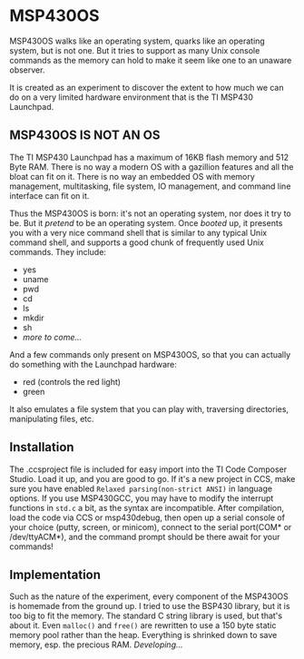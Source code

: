 MSP430OS
=========

MSP430OS walks like an operating system, quarks like an operating system, but is not one. But it tries to support as many Unix console commands as the memory can hold to make it seem like one to an unaware observer.

It is created as an experiment to discover the extent to how much we can do on a very limited hardware environment that is the TI MSP430 Launchpad.

MSP430OS IS NOT AN OS
---------------------

The TI MSP430 Launchpad has a maximum of 16KB flash memory and 512 Byte RAM. There is no way a modern OS with a gazillion features and all the bloat can fit on it. There is no way an embedded OS with memory management, multitasking, file system, IO management, and command line interface can fit on it.

Thus the MSP430OS is born: it's not an operating system, nor does it try to be. But it _pretend_ to be an operating system. Once _booted_ up, it presents you with a very nice command shell that is similar to any typical Unix command shell, and supports a good chunk of frequently used Unix commands. They include:

* yes
* uname
* pwd
* cd
* ls
* mkdir
* sh
* _more to come..._

And a few commands only present on MSP430OS, so that you can actually do something with the Launchpad hardware:

* red (controls the red light)
* green

It also emulates a file system that you can play with, traversing directories, manipulating files, etc.

Installation
------------

The .ccsproject file is included for easy import into the TI Code Composer Studio. Load it up, and you are good to go. If it's a new project in CCS, make sure you have enabled `Relaxed parsing(non-strict ANSI)` in language options. If you use MSP430GCC, you may have to modify the interrupt functions in `std.c` a bit, as the syntax are incompatible. After compilation, load the code via CCS or msp430debug, then open up a serial console of your choice (putty, screen, or minicom), connect to the serial port(COM* or /dev/ttyACM*), and the command prompt should be there await for your commands!

Implementation
--------------

Such as the nature of the experiment, every component of the MSP430OS is homemade from the ground up. I tried to use the BSP430 library, but it is too big to fit the memory. The standard C string library is used, but that's about it. Even `malloc()` and `free()` are rewritten to use a 150 byte static memory pool rather than the heap. Everything is shrinked down to save memory, esp. the precious RAM. _Developing..._
